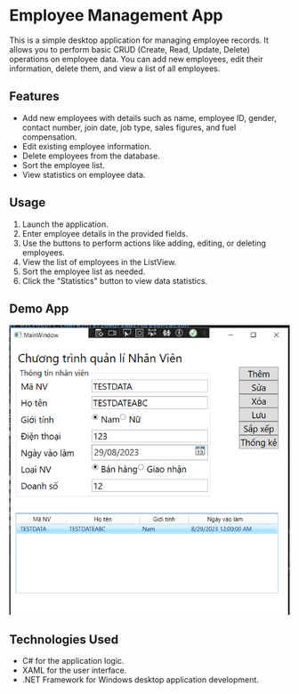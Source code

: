# Employee Management App

This is a simple desktop application for managing employee records. It allows you to perform basic CRUD (Create, Read, Update, Delete) operations on employee data. You can add new employees, edit their information, delete them, and view a list of all employees.

## Features

- Add new employees with details such as name, employee ID, gender, contact number, join date, job type, sales figures, and fuel compensation.
- Edit existing employee information.
- Delete employees from the database.
- Sort the employee list.
- View statistics on employee data.

## Usage

1. Launch the application.
2. Enter employee details in the provided fields.
3. Use the buttons to perform actions like adding, editing, or deleting employees.
4. View the list of employees in the ListView.
5. Sort the employee list as needed.
6. Click the "Statistics" button to view data statistics.

## Demo App

![App Screenshot 1](screenshot1.png)


## Technologies Used

- C# for the application logic.
- XAML for the user interface.
- .NET Framework for Windows desktop application development.


